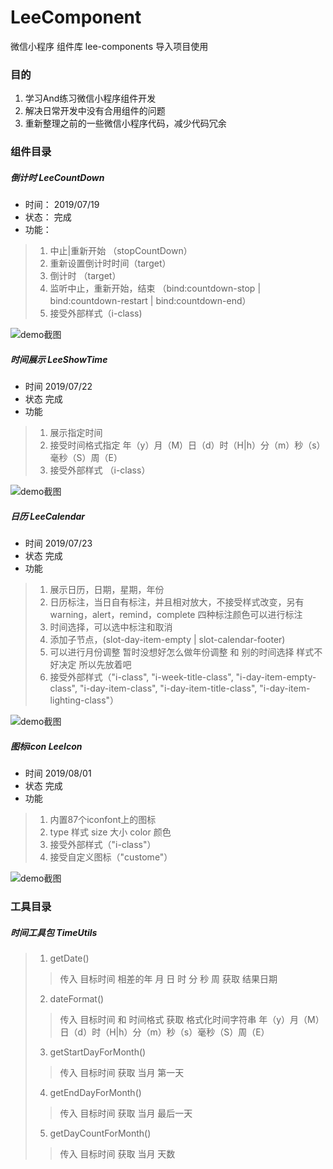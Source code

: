 # LeeComponent
 微信小程序 组件库 lee-components 导入项目使用
 
 ### 目的
 1. 学习And练习微信小程序组件开发
 2. 解决日常开发中没有合用组件的问题
 3. 重新整理之前的一些微信小程序代码，减少代码冗余
 
 ### 组件目录
 ##### 倒计时 LeeCountDown
 * 时间：
  2019/07/19
 * 状态：
  完成
 * 功能：
  > 1. 中止|重新开始 （stopCountDown）
  > 2. 重新设置倒计时时间（target）
  > 3. 倒计时 （target）
  > 4. 监听中止，重新开始，结束 （bind:countdown-stop | bind:countdown-restart | bind:countdown-end）
  > 5. 接受外部样式（i-class)
  
  ![demo截图](https://github.com/leeboo741/ImageRepository/blob/master/WXLeeComponent/countDown.png)
  
 ##### 时间展示 LeeShowTime
 * 时间
  2019/07/22
 * 状态
  完成
 * 功能
  > 1. 展示指定时间
  > 2. 接受时间格式指定 年（y）月（M）日（d）时（H|h）分（m）秒（s）毫秒（S）周（E）
  > 3. 接受外部样式 （i-class）
  
  ![demo截图](https://github.com/leeboo741/ImageRepository/blob/master/WXLeeComponent/showTime.png)
  
 ##### 日历 LeeCalendar
 * 时间
  2019/07/23
 * 状态
  完成
 * 功能
  > 1. 展示日历，日期，星期，年份
  > 2. 日历标注，当日自有标注，并且相对放大，不接受样式改变，另有warning，alert，remind，complete 四种标注颜色可以进行标注
  > 3. 时间选择，可以选中标注和取消
  > 4. 添加子节点，(slot-day-item-empty | slot-calendar-footer)
  > 5. 可以进行月份调整 暂时没想好怎么做年份调整 和 别的时间选择 样式不好决定 所以先放着吧
  > 6. 接受外部样式（"i-class", "i-week-title-class", "i-day-item-empty-class", "i-day-item-class", "i-day-item-title-class", "i-day-item-lighting-class"）
  
  ![demo截图](https://github.com/leeboo741/ImageRepository/blob/master/WXLeeComponent/calendar.png)
  
 ##### 图标icon LeeIcon
 * 时间
  2019/08/01
 * 状态
  完成
 * 功能
  > 1. 内置87个iconfont上的图标
  > 2. type 样式 size 大小 color 颜色
  > 3. 接受外部样式（"i-class"）
  > 4. 接受自定义图标（"custome"）
  
  ![demo截图](https://github.com/leeboo741/ImageRepository/blob/master/WXLeeComponent/icon.png)
  
  ### 工具目录
  ##### 时间工具包 TimeUtils
  > 1. getDate() 
  >> 传入 目标时间 相差的年 月 日 时 分 秒 周 获取 结果日期
  > 2. dateFormat()
  >> 传入 目标时间 和 时间格式 获取 格式化时间字符串 年（y）月（M）日（d）时（H|h）分（m）秒（s）毫秒（S）周（E）
  > 3. getStartDayForMonth()
  >> 传入 目标时间 获取 当月 第一天
  > 4. getEndDayForMonth()
  >> 传入 目标时间 获取 当月 最后一天
  > 5. getDayCountForMonth()
  >> 传入 目标时间 获取 当月 天数
